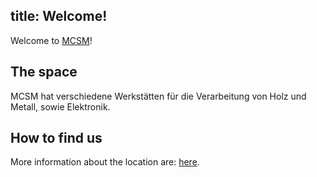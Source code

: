 title: Welcome!
---
Welcome to [MCSM](http://hexo.io/)! 

## The space

MCSM hat verschiedene Werkstätten für die Verarbeitung von Holz und Metall, sowie Elektronik.


## How to find us

More information about the location are: [here](/location).

